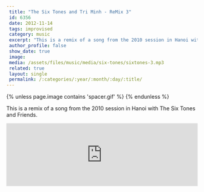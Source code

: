 ```yaml
---
 title: "The Six Tones and Tri Minh - ReMix 3"
 id: 6356
 date: 2012-11-14
 tags: improvised
 category: music
 excerpt: "This is a remix of a song from the 2010 session in Hanoi with The Six Tones and Friends."
 author_profile: false
 show_date: true
 image: 
 media: /assets/files/music/media/six-tones/sixtones-3.mp3
 related: true
 layout: single
 permalink: /:categories/:year/:month/:day/:title/
---
```

{% unless page.image contains 'spacer.gif' %}
{% endunless %}

This is a remix of a song from the 2010 session in Hanoi with The Six Tones and Friends.
<iframe width="100%" height="166" scrolling="no" frameborder="no" src="https://w.soundcloud.com/player/?url=https%3A//api.soundcloud.com/tracks/128881454&amp;color=ff9000&amp;auto_play=false&amp;show_artwork=true"></iframe>
